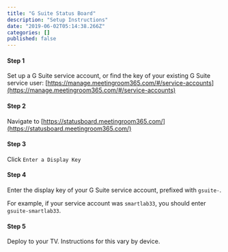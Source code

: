 ```yaml
---
title: "G Suite Status Board"
description: "Setup Instructions"
date: "2019-06-02T05:14:38.266Z"
categories: []
published: false
---
```


#### Step 1

Set up a G Suite service account, or find the key of your existing G Suite service user: [https://manage.meetingroom365.com/#/service-accounts](https://manage.meetingroom365.com/#/service-accounts)

#### Step 2

Navigate to [https://statusboard.meetingroom365.com/](https://statusboard.meetingroom365.com/)

#### Step 3

Click `Enter a Display Key`

#### Step 4

Enter the display key of your G Suite service account, prefixed with `gsuite-`.

For example, if your service account was `smartlab33`, you should enter `gsuite-smartlab33`.

#### Step 5

Deploy to your TV. Instructions for this vary by device.